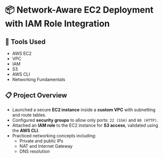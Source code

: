 # 📦 Network-Aware EC2 Deployment with IAM Role Integration

## 🔧 Tools Used
- AWS EC2
- VPC
- IAM
- S3
- AWS CLI
- Networking Fundamentals

## 📋 Project Overview
- Launched a secure **EC2 instance** inside a **custom VPC** with subnetting and route tables.
- Configured **security groups** to allow only ports: `22 (SSH)` and `80 (HTTP)`.
- Attached an **IAM role** to the EC2 instance for **S3 access**, validated using the **AWS CLI**.
- Practiced networking concepts including:
  - Private and public IPs
  - NAT and Internet Gateway
  - DNS resolution
